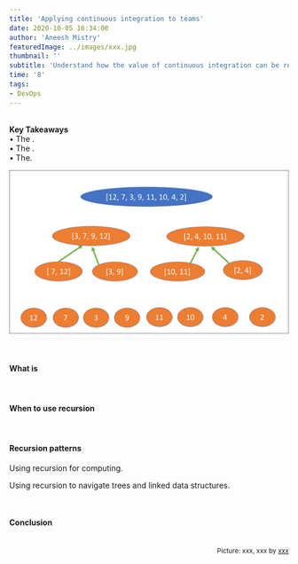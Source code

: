 ```yaml
---
title: 'Applying continuous integration to teams'
date: 2020-10-05 16:34:00
author: 'Aneesh Mistry'
featuredImage: ../images/xxx.jpg
thumbnail: ''
subtitle: 'Understand how the value of continuous integration can be realised amongst teams of multiple developers.'
time: '8'
tags:
- DevOps
---
```

<br>
<strong>Key Takeaways</strong><br>
&#8226; The .<br>
&#8226; The .<br>
&#8226; The.<br>

![Merge sort step 2](../../src/images/011MergeSort2.png)


<br>
<h4>What is </h4>
<p>


</p>
<br>
<h4>When to use recursion</h4>
<p>


</p>

<br>
<h4>Recursion patterns</h4>
<p>
Using recursion for computing.
</p>

<p>
Using recursion to navigate trees and linked data structures.
</p>

<br>
<h4>Conclusion</h4>
<p>


</p>

<br>
<small style="float: right;" >Picture: xxx, xxx by <a target="_blank" href="http">xxx</small></a><br>